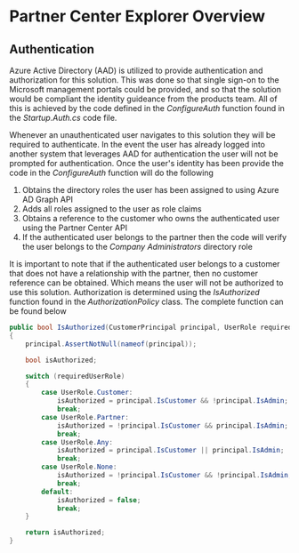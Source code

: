# Partner Center Explorer Overview

## Authentication
Azure Active Directory (AAD) is utilized to provide authentication and authorization for this solution. This was done so that single sign-on to the Microsoft management 
portals could be provided, and so that the solution would be compliant the identity guideance from the products team. All of this is achieved by the code defined in the
_ConfigureAuth_ function found in the _Startup.Auth.cs_ code file. 

Whenever an unauthenticated user navigates to this solution they will be required to authenticate. In the event the user has already logged into another system that leverages
AAD for authentication the user will not be prompted for authentication. Once the user's identity has been provide the code in the _ConfigureAuth_ function will do the 
following 

1. Obtains the directory roles the user has been assigned to using Azure AD Graph API
2. Adds all roles assigned to the user as role claims
3. Obtains a reference to the customer who owns the authenticated user using the Partner Center API
4. If the authenticated user belongs to the partner then the code will verify the user belongs to the _Company Administrators_ directory role 

It is important to note that if the authenticated user belongs to a customer that does not have a relationship with the partner, then no customer reference can be obtained.
Which means the user will not be authorized to use this solution. Authorization is determined using the _IsAuthorized_ function found in the  _AuthorizationPolicy_ class. The 
complete function can be found below 

```csharp
public bool IsAuthorized(CustomerPrincipal principal, UserRole requiredUserRole)
{
    principal.AssertNotNull(nameof(principal));

    bool isAuthorized;

    switch (requiredUserRole)
    {
        case UserRole.Customer:
            isAuthorized = principal.IsCustomer && !principal.IsAdmin;
            break;
        case UserRole.Partner:
            isAuthorized = !principal.IsCustomer && principal.IsAdmin;
            break;
        case UserRole.Any:
            isAuthorized = principal.IsCustomer || principal.IsAdmin;
            break;
        case UserRole.None:
            isAuthorized = !principal.IsCustomer && !principal.IsAdmin;
            break;
        default:
            isAuthorized = false;
            break;
    }

    return isAuthorized;
}
```